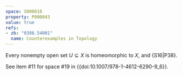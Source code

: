 ```yaml
---
space: S000016
property: P000043
value: true
refs:
- zb: "0386.54001"
  name: Counterexamples in Topology
---
```


Every nonempty open set $U\subseteq X$ is homeomorphic to $X$,
and {S16|P38}.

See item #11 for space #19 in {{doi:10.1007/978-1-4612-6290-9_6}}.
